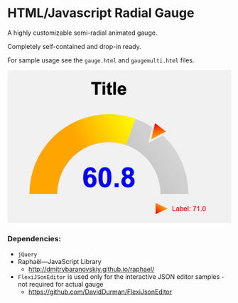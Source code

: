 # HTML/Javascript Radial Gauge

A highly customizable semi-radial animated gauge.

Completely self-contained and drop-in ready.

For sample usage see the `gauge.html` and `gaugemulti.html` files.

![screeenshot](/screenshots/gauge.png?raw=true)

### Dependencies:
- `jQuery`
- Raphaël—JavaScript Library 
    - http://dmitrybaranovskiy.github.io/raphael/
- `FlexiJSonEditor` is used only for the interactive JSON editor samples - not required for actual gauge
    - https://github.com/DavidDurman/FlexiJsonEditor